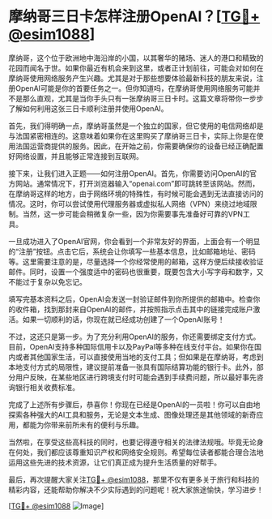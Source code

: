 # 摩纳哥三日卡怎样注册OpenAI？[[TG💪+ @esim1088](https://t.me/s/esim1088)]

摩纳哥，这个位于欧洲地中海沿岸的小国，以其奢华的赌场、迷人的港口和精致的花园而闻名于世。如果你最近有机会来到这里，或者正计划前往，可能会对如何在摩纳哥使用网络服务产生兴趣。尤其是对于那些想要体验最新科技的朋友来说，注册OpenAI可能是你的首要任务之一。但你知道吗，在摩纳哥使用网络服务可能并不是那么直观，尤其是当你手头只有一张摩纳哥三日卡时。这篇文章将带你一步步了解如何利用这张三日卡顺利注册并使用OpenAI。

首先，我们得明确一点，摩纳哥虽然是一个独立的国家，但它使用的电信网络却是与法国紧密相连的。这意味着如果你在这里购买了摩纳哥三日卡，实际上你是在使用法国运营商提供的服务。因此，在开始之前，你需要确保你的设备已经正确配置好网络设置，并且能够正常连接到互联网。

接下来，让我们进入正题——如何注册OpenAI。首先，你需要访问OpenAI的官方网站。通常情况下，打开浏览器输入“openai.com”即可跳转至该网站。然而，在摩纳哥这样的地方，由于网络环境的特殊性，有时候可能会遇到无法直接访问的情况。这时，你可以尝试使用代理服务器或虚拟私人网络（VPN）来绕过地域限制。当然，这一步可能会稍微复杂一些，因为你需要事先准备好可靠的VPN工具。

一旦成功进入了OpenAI官网，你会看到一个非常友好的界面，上面会有一个明显的“注册”按钮。点击它后，系统会让你填写一些基本信息，比如邮箱地址、密码等。这里需要注意的是，尽量选择一个你经常使用的邮箱，这样方便后续接收验证邮件。同时，设置一个强度适中的密码也很重要，既要包含大小写字母和数字，又不能过于复杂以免忘记。

填写完基本资料之后，OpenAI会发送一封验证邮件到你所提供的邮箱中。检查你的收件箱，找到那封来自OpenAI的邮件，并按照指示点击其中的链接完成账户激活。如果一切顺利的话，你现在就已经成功创建了一个OpenAI账号！

不过，这还只是第一步。为了充分利用OpenAI的服务，你还需要绑定支付方式。目前，OpenAI支持多种国际信用卡以及PayPal等多种在线支付平台。如果你在国内或者其他国家生活，可以直接使用当地的支付工具；但如果是在摩纳哥，考虑到本地支付方式的局限性，建议提前准备一张具有国际结算功能的银行卡。此外，部分用户反映，在某些地区进行跨境支付时可能会遇到手续费问题，所以最好事先咨询银行相关收费标准。

完成了上述所有步骤后，恭喜你！你现在已经是OpenAI的一员啦！你可以自由地探索各种强大的AI工具和服务，无论是文本生成、图像处理还是其他领域的新奇应用，都能为你带来前所未有的便利与乐趣。

当然啦，在享受这些高科技的同时，也要记得遵守相关的法律法规哦。毕竟无论身在何处，我们都应该尊重知识产权和网络安全规则。希望每位读者都能合理合法地运用这些先进的技术资源，让它们真正成为提升生活质量的好帮手。

最后，再次提醒大家关注[TG💪+ @esim1088](https://t.me/s/esim1088)，那里不仅有更多关于旅行和科技的精彩内容，还能帮助你解决不少实际遇到的问题呢！祝大家旅途愉快，学习进步！

[[TG💪+ @esim1088](https://t.me/s/esim1088) ![Image](https://i.postimg.cc/4NQfJmqS/Snipaste-2025-05-13-00-14-12.png)]